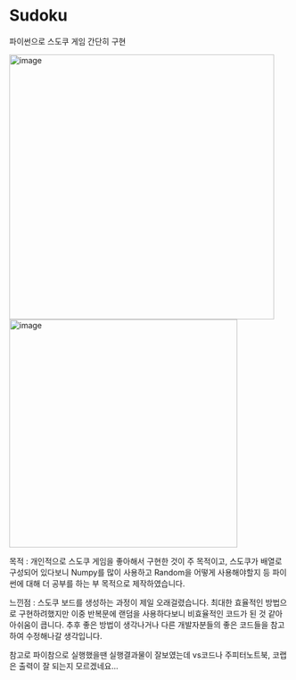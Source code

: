 # Sudoku
파이썬으로 스도쿠 게임 간단히 구현

<img width="475" alt="image" src="https://user-images.githubusercontent.com/67372198/209920832-0cc26334-c33a-45fa-9a29-3f9b73ce1176.png">

<img width="409" alt="image" src="https://user-images.githubusercontent.com/67372198/209920982-6fc969cc-4dc7-43ed-b237-a0feeb62c873.png">

목적 : 개인적으로 스도쿠 게임을 좋아해서 구현한 것이 주 목적이고,
스도쿠가 배열로 구성되어 있다보니 Numpy를 많이 사용하고 Random을 어떻게 사용해야할지 등 파이썬에 대해 더 공부를 하는 부 목적으로 제작하였습니다.

느낀점 : 스도쿠 보드를 생성하는 과정이 제일 오래걸렸습니다. 최대한 효율적인 방법으로 구현하려했지만 이중 반복문에 랜덤을 사용하다보니 비효율적인 코드가 된 것 같아 아쉬움이 큽니다.
추후 좋은 방법이 생각나거나 다른 개발자분들의 좋은 코드들을 참고하여 수정해나갈 생각입니다.

참고로 파이참으로 실행했을땐 실행결과물이 잘보였는데 vs코드나 주피터노트북, 코랩은 출력이 잘 되는지 모르겠네요...
